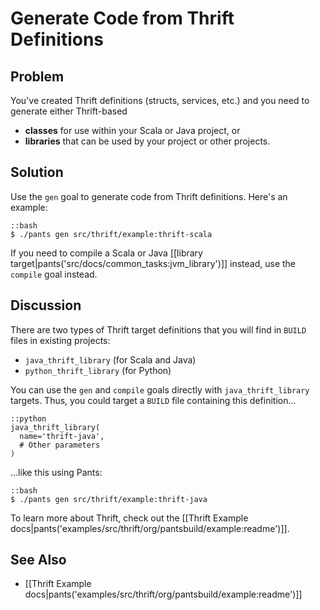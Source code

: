 # Generate Code from Thrift Definitions

## Problem

You've created Thrift definitions (structs, services, etc.) and you need to generate either Thrift-based

* **classes** for use within your Scala or Java project, or
* **libraries** that can be used by your project or other projects.

## Solution

Use the `gen` goal to generate code from Thrift definitions. Here's an example:

    ::bash
    $ ./pants gen src/thrift/example:thrift-scala

If you need to compile a Scala or Java [[library target|pants('src/docs/common_tasks:jvm_library')]] instead, use the `compile` goal instead.

## Discussion

There are two types of Thrift target definitions that you will find in `BUILD` files in existing projects:

* `java_thrift_library` (for Scala and Java)
* `python_thrift_library` (for Python)

You can use the `gen` and `compile` goals directly with `java_thrift_library` targets. Thus, you could target a `BUILD` file containing this definition...

    ::python
    java_thrift_library(
      name='thrift-java',
      # Other parameters
    )

...like this using Pants:

    ::bash
    $ ./pants gen src/thrift/example:thrift-java

To learn more about Thrift, check out the [[Thrift Example docs|pants('examples/src/thrift/org/pantsbuild/example:readme')]].

See Also
--------

- [[Thrift Example docs|pants('examples/src/thrift/org/pantsbuild/example:readme')]]
